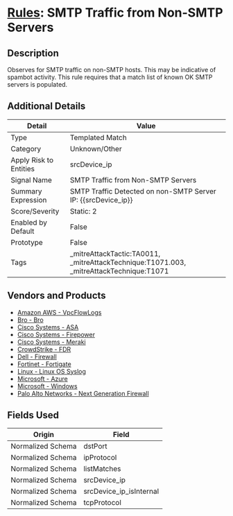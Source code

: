 # [Rules](README.md): SMTP Traffic from Non-SMTP Servers

## Description
Observes for SMTP traffic on non-SMTP hosts. This may be indicative of spambot activity. This rule requires that a match list of known OK SMTP servers is populated.

## Additional Details
|Detail|Value|
|----|----|
|Type|Templated Match|
|Category|Unknown/Other|
|Apply Risk to Entities|srcDevice_ip|
|Signal Name|SMTP Traffic from Non-SMTP Servers|
|Summary Expression|SMTP Traffic Detected on non-SMTP Server IP: {{srcDevice_ip}}|
|Score/Severity|Static: 2|
|Enabled by Default|False|
|Prototype|False|
|Tags|_mitreAttackTactic:TA0011, _mitreAttackTechnique:T1071.003, _mitreAttackTechnique:T1071|
## Vendors and Products
- [Amazon AWS - VpcFlowLogs](../products/021d1ded-1c82-4663-bf5d-d6ed5170efa3.md)
- [Bro - Bro](../products/37C866BF-72E1-470A-9072-EDB908F56951.md)
- [Cisco Systems - ASA](../products/be4f7473-fe69-4311-8859-3561900060bf.md)
- [Cisco Systems - Firepower](../products/da9e05a5-3fd3-46a7-a107-ae03c01e3f5a.md)
- [Cisco Systems - Meraki](../products/724c9add-8cd9-4013-b9e1-a907b96da426.md)
- [CrowdStrike - FDR](../products/569a3a44-c29f-492e-bcf4-5dc04e2ab0f3.md)
- [Dell - Firewall](../products/b1639f7f-4c11-4d29-ab69-368cf0e05e25.md)
- [Fortinet - Fortigate](../products/c57e2c85-4fc1-4fb7-8fa1-dbc5235231ad.md)
- [Linux - Linux OS Syslog](../products/0e20c932-d992-4bd4-b276-c15119ca5c0b.md)
- [Microsoft - Azure](../products/a1225af5-e778-4068-a9a2-47da93d1ff24.md)
- [Microsoft - Windows](../products/1ff7546c-cb36-4a24-87f7-89d2cecc5761.md)
- [Palo Alto Networks - Next Generation Firewall](../products/46f5fa2c-1a62-4692-82ad-ed87800a0adb.md)


## Fields Used

|Origin|Field|
|----|----|
|Normalized Schema|dstPort|
|Normalized Schema|ipProtocol|
|Normalized Schema|listMatches|
|Normalized Schema|srcDevice_ip|
|Normalized Schema|srcDevice_ip_isInternal|
|Normalized Schema|tcpProtocol|


